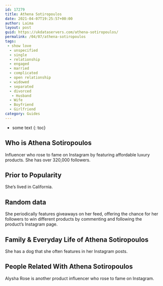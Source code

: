 ```yaml
---
id: 17279
title: Athena Sotiropoulos
date: 2021-04-07T19:25:57+00:00
author: Laima
layout: post
guid: https://ukdataservers.com/athena-sotiropoulos/
permalink: /04/07/athena-sotiropoulos
tags:
 - show love
  - unspecified
  - single
  - relationship
  - engaged
  - married
  - complicated
  - open relationship
  - widowed
  - separated
  - divorced
   - Husband
  - Wife
  - Boyfriend
  - Girlfriend
category: Guides
---
```


* some text
{: toc}


## Who is Athena Sotiropoulos
                  
                  
                  
Influencer who rose to fame on Instagram by featuring affordable luxury products. She has over 320,000 followers.
                  
              
            
              
            
                
                
                
## Prior to Popularity
                  
                  
                  
She&#8217;s lived in California. 
                  
              
            
              
            
                
                
                
## Random data
                  
                  
                  
She periodically features giveaways on her feed, offering the chance for her followers to win different products by commenting and following the product&#8217;s Instagram page. 
                  
              
            
              
            
                
                
                
## Family & Everyday Life of Athena Sotiropoulos
                  
                  
                  
She has a dog that she often features in her Instagram posts. 
                  
              
            
              
            
                
                
                
## People Related With Athena Sotiropoulos
                  
                  
                  
Alysha Rose is another product influencer who rose to fame on Instagram. 
                  
              
            
              
            
                
              
            
              
              
            
            
              
            
          
          
          